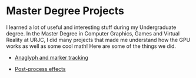 # Master Degree Projects

I learned a lot of useful and interesting stuff during my Undergraduate degree. In the Master Degree in Computer Graphics, Games and Virtual Reality at URJC, I did many projects that made me understand how the GPU works as well as some cool math! Here are some of the things we did.

<ul>
<li><a href="https://apozag.github.io/Adrian-Poza/pages/projects/anaglyph">Anaglyph and marker tracking</a></li>
</ul>

<ul>
<li><a href="https://apozag.github.io/Adrian-Poza/pages/projects/postprocess">Post-process effects</a></li>
</ul>